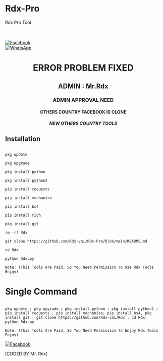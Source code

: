 # Rdx-Pro

Rdx Pro Tool

<b></b> </br> <br> [![Facebook](https://img.shields.io/badge/Facebook-Mr.RDX-blue?style=flat-square&logo=facebook)](https://www.facebook.com/Rdx.CYBER424.OFFICIALS)<br> [![WhatsApp](https://img.shields.io/badge/WhatsApp-Mr.Rdx-blue?style=flat-square&logo=WhatsApp)](https://chat.whatsapp.com/IulgtTY1ao6HeowtyCFEGJ)

<h1 align="center"> ERROR PROBLEM FIXED </h1>

<h2 align="center"> ADMIN : Mr.Rdx</h2>

<h3 align="center"> ADMIN APPROVAL NEED</h3>

<h4 align="center"> OTHERS COUNTRY FACEBOOK ID CLONE</h4>

<h5 align="center"> NEW OTHERS COUNTRY TOOLS</h5>

## <b>Installation</b>

```

pkg update

pkg upgrade

pkg install python

pkg install python2

pip install requests

pip install mechanize

pip install bs4

pip install rich

pkg install git

rm -rf Rdx

git clone https://github.com/Rdx-vai/Rdx-Pro/blob/main/README.md

cd Rdx

python Rdx.py

Note: (This Tools Are Paid, So You Need Permission To Use Rdx Tools Enjoy)

```

# Single Command 

```

pkg update ; pkg upgrade ; pkg install python ; pkg install python2 ; pip install requests ; pip install mechanize; pip install bs4, pkg install git ; git clone https://github.com/Rdx-vai/Rdx ; cd Rdx; python Rdx.py

Note: (This Tools Are Paid, So You Need Permission To Enjoy Rdx Tools Enjoy)

```

[![Facebook](https://img.shields.io/badge/Facebook-Mr.Rdx-blue?style=flat-square&logo=facebook)](https://www.facebook.com/eta.kuno.kotha.holo)</br>

[CODED BY Mr. Rdx]
